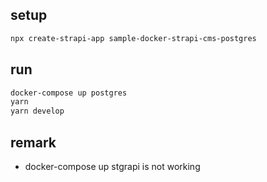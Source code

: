 ## setup

```bash
npx create-strapi-app sample-docker-strapi-cms-postgres
```

## run

```bash
docker-compose up postgres
yarn
yarn develop
```

## remark
- docker-compose up stgrapi is not working 